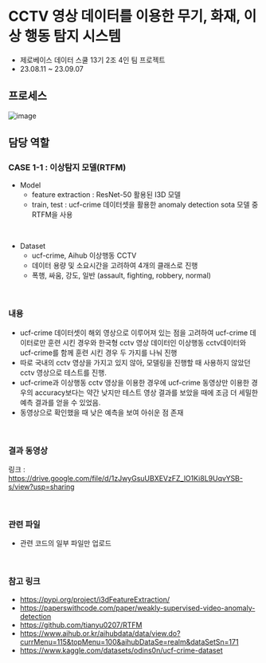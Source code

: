 # CCTV 영상 데이터를 이용한 무기, 화재, 이상 행동 탐지 시스템

- 제로베이스 데이터 스쿨 13기 2조 4인 팀 프로젝트
- 23.08.11 ~ 23.09.07

## 프로세스
![image](https://github.com/zoe-0314/DL_CCTV_project/assets/119393455/5f6d3f76-ed54-4c4f-9109-1329c9628c52)


## 담당 역할
### CASE 1-1 : 이상탐지 모델(RTFM)

- Model   
  - feature extraction : ResNet-50 활용된 I3D 모델   
  - train, test : ucf-crime 데이터셋을 활용한 anomaly detection sota 모델 중 RTFM을 사용   
<br>

- Dataset   
  - ucf-crime, Aihub 이상행동 CCTV   
  - 데이터 용량 및 소요시간을 고려하여 4개의 클래스로 진행   
  - 폭행, 싸움, 강도, 일반 (assault, fighting, robbery, normal)   
<br>

### 내용
- ucf-crime 데이터셋이 해외 영상으로 이루어져 있는 점을 고려하여 ucf-crime 데이터로만 훈련 시킨 경우와 한국형 cctv 영상 데이터인 이상행동 cctv데이터와 ucf-crime를 함께 훈련 시킨 경우 두 가지를 나눠 진행
- 따로 국내의 cctv 영상을 가지고 있지 않아, 모델링을 진행할 때 사용하지 않았던 cctv 영상으로 테스트를 진행.
- ucf-crime과 이상행동 cctv 영상을 이용한 경우에 ucf-crime 동영상만 이용한 경우의 accuracy보다는 약간 낮지만 테스트 영상 결과를 보았을 때에 조금 더 세밀한 예측 결과를 얻을 수 있었음.
- 동영상으로 확인했을 때 낮은 예측을 보여 아쉬운 점 존재
<br>

### 결과 동영상
링크 : https://drive.google.com/file/d/1zJwyGsuUBXEVzFZ_lO1Ki8L9UqvYSB-s/view?usp=sharing

<br>


### 관련 파일
- 관련 코드의 일부 파일만 업로드
<br>

### 참고 링크

- https://pypi.org/project/i3dFeatureExtraction/
- https://paperswithcode.com/paper/weakly-supervised-video-anomaly-detection
- https://github.com/tianyu0207/RTFM
- https://www.aihub.or.kr/aihubdata/data/view.do?currMenu=115&topMenu=100&aihubDataSe=realm&dataSetSn=171
- https://www.kaggle.com/datasets/odins0n/ucf-crime-dataset
